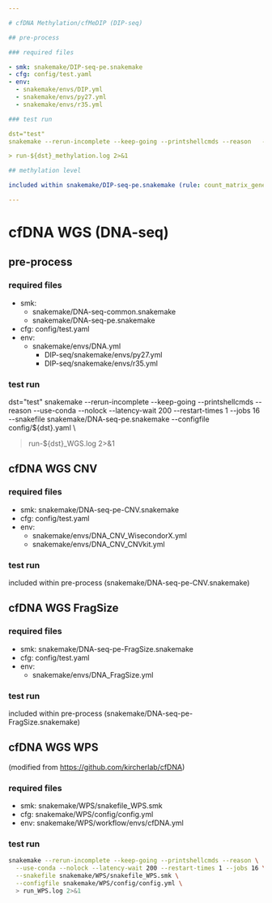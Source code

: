 ```yaml
---

# cfDNA Methylation/cfMeDIP (DIP-seq)

## pre-process

### required files

- smk: snakemake/DIP-seq-pe.snakemake
- cfg: config/test.yaml
- env:
  - snakemake/envs/DIP.yml
  - snakemake/envs/py27.yml
  - snakemake/envs/r35.yml

### test run

dst="test"
snakemake --rerun-incomplete --keep-going --printshellcmds --reason   --use-conda --nolock --latency-wait 200 --restart-times 1 --jobs 16   --snakefile snakemake/DIP-seq-pe.snakemake   --configfile config/${dst}.yaml \

> run-${dst}_methylation.log 2>&1

## methylation level

included within snakemake/DIP-seq-pe.snakemake (rule: count_matrix_gene)

---
```


# cfDNA WGS (DNA-seq)

## pre-process

### required files

- smk:
  - snakemake/DNA-seq-common.snakemake
  - snakemake/DNA-seq-pe.snakemake
- cfg: config/test.yaml
- env:
  - snakemake/envs/DNA.yml
    - DIP-seq/snakemake/envs/py27.yml
    - DIP-seq/snakemake/envs/r35.yml

### test run

dst="test"
snakemake --rerun-incomplete --keep-going --printshellcmds --reason   --use-conda --nolock --latency-wait 200 --restart-times 1 --jobs 16   --snakefile snakemake/DNA-seq-pe.snakemake   --configfile config/${dst}.yaml \

> run-${dst}_WGS.log 2>&1

## cfDNA WGS CNV

### required files

- smk: snakemake/DNA-seq-pe-CNV.snakemake
- cfg: config/test.yaml
- env:
  - snakemake/envs/DNA_CNV_WisecondorX.yml
  - snakemake/envs/DNA_CNV_CNVkit.yml

### test run

included within pre-process (snakemake/DNA-seq-pe-CNV.snakemake)

## cfDNA WGS FragSize

### required files

- smk: snakemake/DNA-seq-pe-FragSize.snakemake
- cfg: config/test.yaml
- env:
  - snakemake/envs/DNA_FragSize.yml

### test run

included within pre-process (snakemake/DNA-seq-pe-FragSize.snakemake)

## cfDNA WGS WPS

(modified from https://github.com/kircherlab/cfDNA)

### required files

- smk: snakemake/WPS/snakefile_WPS.smk
- cfg: snakemake/WPS/config/config.yml
- env: snakemake/WPS/workflow/envs/cfDNA.yml

### test run

```bash
snakemake --rerun-incomplete --keep-going --printshellcmds --reason \
  --use-conda --nolock --latency-wait 200 --restart-times 1 --jobs 16 \
  --snakefile snakemake/WPS/snakefile_WPS.smk \
  --configfile snakemake/WPS/config/config.yml \
  > run_WPS.log 2>&1
```
